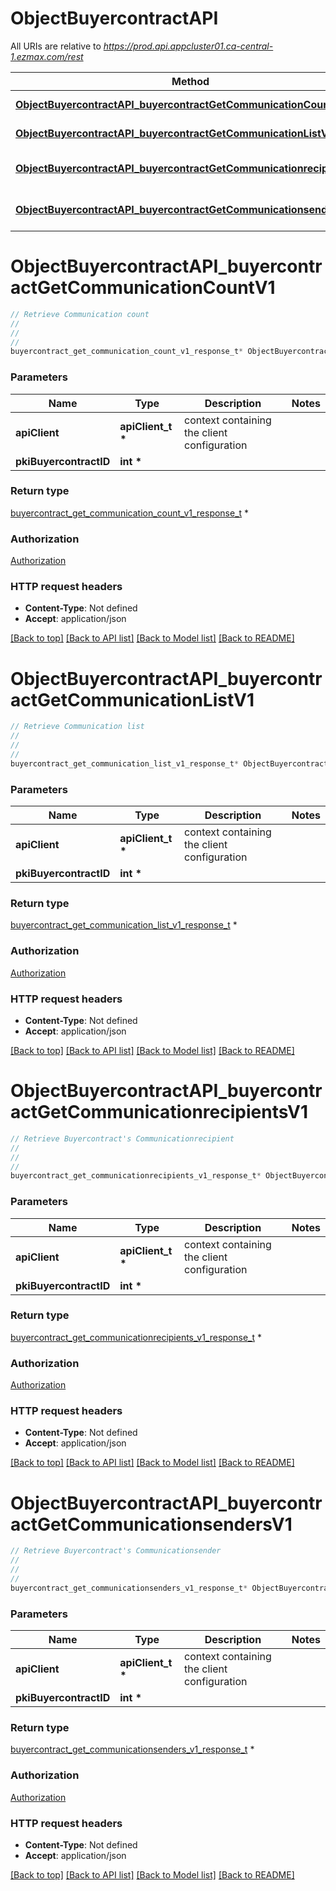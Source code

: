 # ObjectBuyercontractAPI

All URIs are relative to *https://prod.api.appcluster01.ca-central-1.ezmax.com/rest*

Method | HTTP request | Description
------------- | ------------- | -------------
[**ObjectBuyercontractAPI_buyercontractGetCommunicationCountV1**](ObjectBuyercontractAPI.md#ObjectBuyercontractAPI_buyercontractGetCommunicationCountV1) | **GET** /1/object/buyercontract/{pkiBuyercontractID}/getCommunicationCount | Retrieve Communication count
[**ObjectBuyercontractAPI_buyercontractGetCommunicationListV1**](ObjectBuyercontractAPI.md#ObjectBuyercontractAPI_buyercontractGetCommunicationListV1) | **GET** /1/object/buyercontract/{pkiBuyercontractID}/getCommunicationList | Retrieve Communication list
[**ObjectBuyercontractAPI_buyercontractGetCommunicationrecipientsV1**](ObjectBuyercontractAPI.md#ObjectBuyercontractAPI_buyercontractGetCommunicationrecipientsV1) | **GET** /1/object/buyercontract/{pkiBuyercontractID}/getCommunicationrecipients | Retrieve Buyercontract&#39;s Communicationrecipient
[**ObjectBuyercontractAPI_buyercontractGetCommunicationsendersV1**](ObjectBuyercontractAPI.md#ObjectBuyercontractAPI_buyercontractGetCommunicationsendersV1) | **GET** /1/object/buyercontract/{pkiBuyercontractID}/getCommunicationsenders | Retrieve Buyercontract&#39;s Communicationsender


# **ObjectBuyercontractAPI_buyercontractGetCommunicationCountV1**
```c
// Retrieve Communication count
//
// 
//
buyercontract_get_communication_count_v1_response_t* ObjectBuyercontractAPI_buyercontractGetCommunicationCountV1(apiClient_t *apiClient, int *pkiBuyercontractID);
```

### Parameters
Name | Type | Description  | Notes
------------- | ------------- | ------------- | -------------
**apiClient** | **apiClient_t \*** | context containing the client configuration |
**pkiBuyercontractID** | **int \*** |  | 

### Return type

[buyercontract_get_communication_count_v1_response_t](buyercontract_get_communication_count_v1_response.md) *


### Authorization

[Authorization](../README.md#Authorization)

### HTTP request headers

 - **Content-Type**: Not defined
 - **Accept**: application/json

[[Back to top]](#) [[Back to API list]](../README.md#documentation-for-api-endpoints) [[Back to Model list]](../README.md#documentation-for-models) [[Back to README]](../README.md)

# **ObjectBuyercontractAPI_buyercontractGetCommunicationListV1**
```c
// Retrieve Communication list
//
// 
//
buyercontract_get_communication_list_v1_response_t* ObjectBuyercontractAPI_buyercontractGetCommunicationListV1(apiClient_t *apiClient, int *pkiBuyercontractID);
```

### Parameters
Name | Type | Description  | Notes
------------- | ------------- | ------------- | -------------
**apiClient** | **apiClient_t \*** | context containing the client configuration |
**pkiBuyercontractID** | **int \*** |  | 

### Return type

[buyercontract_get_communication_list_v1_response_t](buyercontract_get_communication_list_v1_response.md) *


### Authorization

[Authorization](../README.md#Authorization)

### HTTP request headers

 - **Content-Type**: Not defined
 - **Accept**: application/json

[[Back to top]](#) [[Back to API list]](../README.md#documentation-for-api-endpoints) [[Back to Model list]](../README.md#documentation-for-models) [[Back to README]](../README.md)

# **ObjectBuyercontractAPI_buyercontractGetCommunicationrecipientsV1**
```c
// Retrieve Buyercontract's Communicationrecipient
//
// 
//
buyercontract_get_communicationrecipients_v1_response_t* ObjectBuyercontractAPI_buyercontractGetCommunicationrecipientsV1(apiClient_t *apiClient, int *pkiBuyercontractID);
```

### Parameters
Name | Type | Description  | Notes
------------- | ------------- | ------------- | -------------
**apiClient** | **apiClient_t \*** | context containing the client configuration |
**pkiBuyercontractID** | **int \*** |  | 

### Return type

[buyercontract_get_communicationrecipients_v1_response_t](buyercontract_get_communicationrecipients_v1_response.md) *


### Authorization

[Authorization](../README.md#Authorization)

### HTTP request headers

 - **Content-Type**: Not defined
 - **Accept**: application/json

[[Back to top]](#) [[Back to API list]](../README.md#documentation-for-api-endpoints) [[Back to Model list]](../README.md#documentation-for-models) [[Back to README]](../README.md)

# **ObjectBuyercontractAPI_buyercontractGetCommunicationsendersV1**
```c
// Retrieve Buyercontract's Communicationsender
//
// 
//
buyercontract_get_communicationsenders_v1_response_t* ObjectBuyercontractAPI_buyercontractGetCommunicationsendersV1(apiClient_t *apiClient, int *pkiBuyercontractID);
```

### Parameters
Name | Type | Description  | Notes
------------- | ------------- | ------------- | -------------
**apiClient** | **apiClient_t \*** | context containing the client configuration |
**pkiBuyercontractID** | **int \*** |  | 

### Return type

[buyercontract_get_communicationsenders_v1_response_t](buyercontract_get_communicationsenders_v1_response.md) *


### Authorization

[Authorization](../README.md#Authorization)

### HTTP request headers

 - **Content-Type**: Not defined
 - **Accept**: application/json

[[Back to top]](#) [[Back to API list]](../README.md#documentation-for-api-endpoints) [[Back to Model list]](../README.md#documentation-for-models) [[Back to README]](../README.md)

